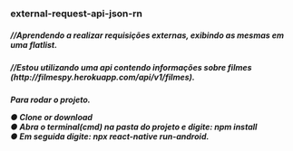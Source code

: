 ### external-request-api-json-rn
<h5>//Aprendendo a realizar requisições externas, exibindo as mesmas em uma flatlist.<h5>
<h5>//Estou utilizando uma api contendo informações sobre filmes (http://filmespy.herokuapp.com/api/v1/filmes).<h5>

Para rodar o projeto.

● Clone or download <br/>
● Abra o terminal(cmd) na pasta do projeto e digite: npm install <br/>
● Em seguida digite: npx react-native run-android. <br/>

